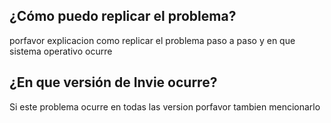 ## ¿Cómo puedo replicar el problema?
porfavor explicacion como replicar el problema paso a paso y en que sistema operativo ocurre
## ¿En que versión de Invie ocurre?
Si este problema ocurre en todas las version porfavor tambien mencionarlo
